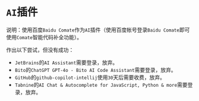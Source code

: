 # `AI`插件

说明：使用百度`Baidu Comate`作为`AI`插件（使用百度帐号登录`Baidu Comate`即可使用`Comate`智能代码补全功能）。



作出以下尝试，但没有成功：

- `JetBrains`的`AI Assistant`需要登录，放弃。
- `Bito`的`ChatGPT GPT-4o - Bito AI Code Assistant`需要登录，放弃。
- `GitHub`的`github-copilot-intellij`使用`30`天后需要收费，放弃。
- `Tabnine`的`AI Chat & Autocomplete for JavaScript, Python & more`需要登录，放弃。